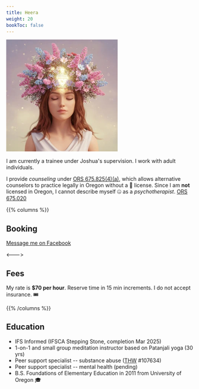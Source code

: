 ```yaml
---
title: Heera
weight: 20
bookToc: false
---
```


![Self portrait](portrait.webp)

I am currently a trainee under Joshua's supervision. I work with adult individuals.

I provide *counseling* under [ORS 675.825(4)(a)](https://oregon.public.law/statutes/ors_675.825), which allows alternative counselors to practice legally in Oregon without a 🪪 license. Since I am **not** licensed in Oregon, I cannot describe myself 🤐 as a *psychotherapist*. [ORS 675.020](https://oregon.public.law/statutes/ors_675.020)

{{% columns %}}

## Booking

[Message me on Facebook](https://www.facebook.com/profile.php?id=100070331018313)

<--->

## Fees

My rate is **$70 per hour**. Reserve time in 15 min increments. I do not accept insurance. 🎟️

{{% /columns %}}

## Education

- IFS Informed (IFSCA Stepping Stone, completion Mar 2025)
- 1-on-1 and small group meditation instructor based on Patanjali yoga (30 yrs)
- Peer support specialist -- substance abuse ([THW](https://traditionalhealthworkerregistry.oregon.gov/Search) #107634)
- Peer support specialist -- mental health (pending)
- B.S. Foundations of Elementary Education in 2011 from University of Oregon 🎓
